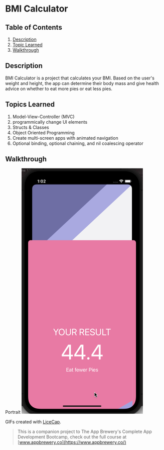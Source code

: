 # BMI Calculator

## Table of Contents
1. [Description](#Description)
2. [Topic Learned](#Topics-Learned)
3. [Walkthrough](#Walkthrough)

## Description
BMI Calculator is a project that calculates your BMI. Based on the user's weight and height, the app can determine their body mass and give health advice on whether to eat more pies or eat less pies. 

## Topics Learned
1. Model-View-Controller (MVC)
2. programmically change UI elements
3. Structs & Classes
4. Object Oriented Programming
5. Create multi-screen apps with animated navigation
6. Optional binding, optional chaining, and nil coalescing operator

## Walkthrough

Portrait
![](Documentation/BMICalculator.gif) 

GIFs created with [LiceCap](http://www.cockos.com/licecap/).

>This is a companion project to The App Brewery's Complete App Development Bootcamp, check out the full course at [www.appbrewery.co](https://www.appbrewery.co/)
